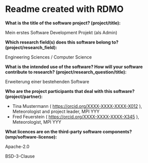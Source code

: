 # Readme created with RDMO

**What is the title of the software project? (project/title):**

Mein erstes Software Development Projekt (als Admin)

**Which research field(s) does this software belong to?
(project/research_field):**

Engineering Sciences / Computer Science

**What is the intended use of the software? How will your software
contribute to research? (project/research_question/title):**

Erweiterung einer bestehenden Software

**Who are the project participants that deal with this software?
(project/partner):**

-   Tina Mustermann ( https://orcid.org/XXXX-XXXX-XXXX-X012 ),
    Meteorologist and project leader, MPI YYY
-   Fred Feuerstein ( https://orcid.org/XXXX-XXXX-XXXX-X345 ),
    Meteorologist, MPI YYY

**What licences are on the third-party software components?
(smp/software-license):**

Apache-2.0

BSD-3-Clause
